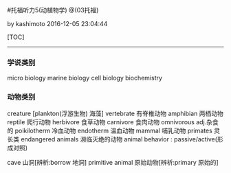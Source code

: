 #托福听力5(动植物学)
@(03托福)

by kashimoto
2016-12-05 23:04:44

[TOC]

------
### 学说类别
micro biology
marine biology
cell biology
biochemistry

### 动物类别
creature [plankton(浮游生物) 海藻]
vertebrate 有脊椎动物
amphibian 两栖动物
reptile 爬行动物
herbivore 食草动物
carnivore 食肉动物
omnivorous adj.杂食的
poikilotherm  冷血动物
endotherm 温血动物
mammal 哺乳动物
primates 灵长类
endangered animals 濒临灭绝的动物
animal behavior : passive/active(形成对照)

cave 山洞[辨析:borrow 地洞]
primitive animal 原始动物[辨析:primary 原始的]

